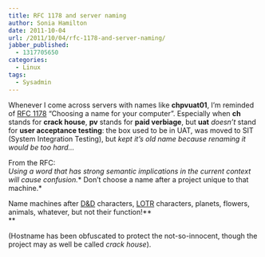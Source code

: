 ```yaml
---
title: RFC 1178 and server naming
author: Sonia Hamilton
date: 2011-10-04
url: /2011/10/04/rfc-1178-and-server-naming/
jabber_published:
  - 1317705650
categories:
  - Linux
tags:
  - Sysadmin
---
```

Whenever I come across servers with names like **chpvuat01**, I&#8217;m reminded of [RFC 1178][1] &#8220;Choosing a name for your computer&#8221;. Especially when **ch** stands for **crack house**, **pv** stands for **paid verbiage**, but **uat** *doesn&#8217;t* stand for **user acceptance testing**: the box used to be in UAT, was moved to SIT (System Integration Testing), but *kept it&#8217;s old name because renaming it would be too hard&#8230;*

From the RFC:  
*Using a word that has strong semantic implications in the current context will cause confusion.** Don&#8217;t choose a name after a project unique to that machine.*

Name machines after [D&D][2] characters, [LOTR][3] characters, planets, flowers, animals, whatever, but not their function!**  
**

(Hostname has been obfuscated to protect the not-so-innocent, though the project may as well be called *crack house*).

 [1]: http://tools.ietf.org/html/rfc1178
 [2]: http://en.wikipedia.org/wiki/Dungeons_%26_Dragons
 [3]: http://en.wikipedia.org/wiki/The_Lord_of_the_Rings
